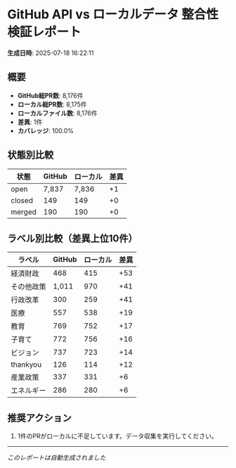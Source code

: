 # GitHub API vs ローカルデータ 整合性検証レポート

**生成日時**: 2025-07-18 16:22:11

## 概要

- **GitHub総PR数**: 8,176件
- **ローカル総PR数**: 8,175件
- **ローカルファイル数**: 8,176件
- **差異**: 1件
- **カバレッジ**: 100.0%

## 状態別比較

| 状態 | GitHub | ローカル | 差異 |
|------|--------|----------|------|
| open | 7,837 | 7,836 | +1 |
| closed | 149 | 149 | +0 |
| merged | 190 | 190 | +0 |

## ラベル別比較（差異上位10件）

| ラベル | GitHub | ローカル | 差異 |
|--------|--------|----------|------|
| 経済財政 | 468 | 415 | +53 |
| その他政策 | 1,011 | 970 | +41 |
| 行政改革 | 300 | 259 | +41 |
| 医療 | 557 | 538 | +19 |
| 教育 | 769 | 752 | +17 |
| 子育て | 772 | 756 | +16 |
| ビジョン | 737 | 723 | +14 |
| thankyou | 126 | 114 | +12 |
| 産業政策 | 337 | 331 | +6 |
| エネルギー | 286 | 280 | +6 |

## 推奨アクション

1. 1件のPRがローカルに不足しています。データ収集を実行してください。

---
*このレポートは自動生成されました*